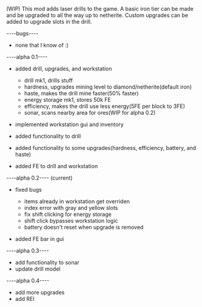 (WIP) This mod adds laser drills to the game. A basic iron tier can be made and be upgraded to all the way up to netherite. Custom upgrades can be added to upgrade slots in the drill.

----bugs----
 - none that I know of :)

----alpha 0.1---- 
 - added drill, upgrades, and workstation
   - drill mk1, drills stuff
   - hardness, upgrades mining level to diamond/netherite(default iron)
   - haste, makes the drill mine faster(50% faster)
   - energy storage mk1, stores 50k FE
   - efficiency, makes the drill use less energy(5FE per block to 3FE)
   - sonar, scans nearby area for ores(WIP for alpha 0.2)

 - implemented workstation gui and inventory

 - added functionality to drill
 - added functionality to some upgrades(hardness, efficiency, battery, and haste)

 - added FE to drill and workstation

----alpha 0.2---- (current)
 - fixed bugs
   - items already in workstation get overriden
   - index error with gray and yellow slots
   - fix shift clicking for energy storage
   - shift click bypasses workstation logic
   - battery doesn't reset when upgrade is removed

 - added FE bar in gui

----alpha 0.3----
 - add functionality to sonar
 - update drill model


----alpha 0.4----
 - add more upgrades
 - add REI
